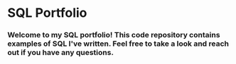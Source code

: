 # SQL Portfolio
### Welcome to my SQL portfolio! This code repository contains examples of SQL I've written. Feel free to take a look and reach out if you have any questions.
